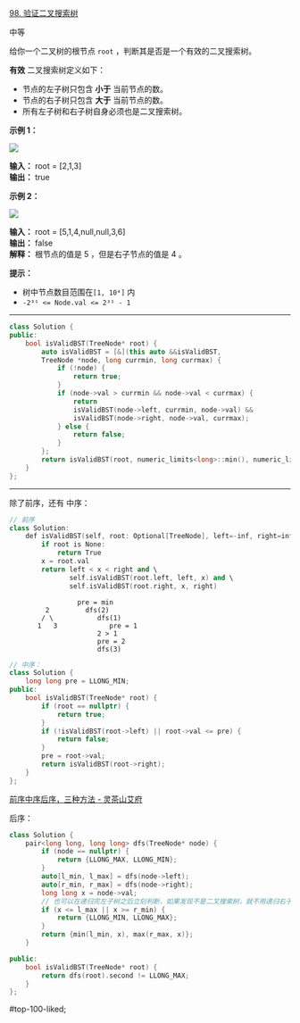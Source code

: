 [98. 验证二叉搜索树](https://leetcode.cn/problems/validate-binary-search-tree/)

中等

给你一个二叉树的根节点 `root` ，判断其是否是一个有效的二叉搜索树。

**有效** 二叉搜索树定义如下：

- 节点的左子树只包含 **小于** 当前节点的数。
- 节点的右子树只包含 **大于** 当前节点的数。
- 所有左子树和右子树自身必须也是二叉搜索树。

**示例 1：**

![](https://assets.leetcode.com/uploads/2020/12/01/tree1.jpg)

**输入：** root = [2,1,3]  
**输出：** true  

**示例 2：**

![](https://assets.leetcode.com/uploads/2020/12/01/tree2.jpg)

**输入：** root = [5,1,4,null,null,3,6]  
**输出：** false  
**解释：** 根节点的值是 5 ，但是右子节点的值是 4 。 

**提示：**

- 树中节点数目范围在`[1, 10⁴]` 内
- `-2³¹ <= Node.val <= 2³¹ - 1`
---- ----
```cpp
class Solution {
public:
    bool isValidBST(TreeNode* root) {
        auto isValidBST = [&](this auto &&isValidBST, 
        TreeNode *node, long currmin, long currmax) {
            if (!node) {
                return true;
            }
            if (node->val > currmin && node->val < currmax) {
                return 
                isValidBST(node->left, currmin, node->val) &&
                isValidBST(node->right, node->val, currmax);
            } else {
                return false;
            }
        };
        return isValidBST(root, numeric_limits<long>::min(), numeric_limits<long>::max());
    }
};
```

----
除了前序，还有 中序：

```cpp
// 前序
class Solution:
    def isValidBST(self, root: Optional[TreeNode], left=-inf, right=inf) -> bool:
        if root is None:
            return True
        x = root.val
        return left < x < right and \
               self.isValidBST(root.left, left, x) and \
               self.isValidBST(root.right, x, right)

```

```
                 pre = min
         2         dfs(2)
        / \           dfs(1)
       1   3             pre = 1
                      2 > 1
                      pre = 2
                      dfs(3)
```

```cpp
// 中序：
class Solution {
    long long pre = LLONG_MIN;
public:
    bool isValidBST(TreeNode* root) {
        if (root == nullptr) {
            return true;
        }
        if (!isValidBST(root->left) || root->val <= pre) {
            return false;
        }
        pre = root->val;
        return isValidBST(root->right);
    }
};
```
[前序中序后序，三种方法 - 灵茶山艾府](https://leetcode.cn/problems/validate-binary-search-tree/solutions/2020306/qian-xu-zhong-xu-hou-xu-san-chong-fang-f-yxvh/)

后序：
```cpp
class Solution {
    pair<long long, long long> dfs(TreeNode* node) {
        if (node == nullptr) {
            return {LLONG_MAX, LLONG_MIN};
        }
        auto[l_min, l_max] = dfs(node->left);
        auto[r_min, r_max] = dfs(node->right);
        long long x = node->val;
        // 也可以在递归完左子树之后立刻判断，如果发现不是二叉搜索树，就不用递归右子树了
        if (x <= l_max || x >= r_min) {
            return {LLONG_MIN, LLONG_MAX};
        }
        return {min(l_min, x), max(r_max, x)};
    }

public:
    bool isValidBST(TreeNode* root) {
        return dfs(root).second != LLONG_MAX;
    }
};
```

#top-100-liked; 